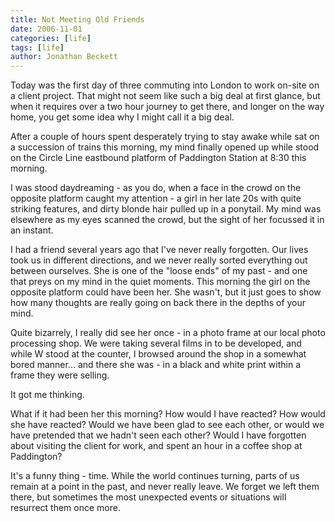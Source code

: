 ```yaml
---
title: Not Meeting Old Friends
date: 2006-11-01
categories: [life]
tags: [life]
author: Jonathan Beckett
---
```


Today was the first day of three commuting into London to work on-site on a client project. That might not seem like such a big deal at first glance, but when it requires over a two hour journey to get there, and longer on the way home, you get some idea why I might call it a big deal.

After a couple of hours spent desperately trying to stay awake while sat on a succession of trains this morning, my mind finally opened up while stood on the Circle Line eastbound platform of Paddington Station at 8:30 this morning.

I was stood daydreaming - as you do, when a face in the crowd on the opposite platform caught my attention - a girl in her late 20s with quite striking features, and dirty blonde hair pulled up in a ponytail. My mind was elsewhere as my eyes scanned the crowd, but the sight of her focussed it in an instant.

I had a friend several years ago that I've never really forgotten. Our lives took us in different directions, and we never really sorted everything out between ourselves. She is one of the "loose ends" of my past - and one that preys on my mind in the quiet moments. This morning the girl on the opposite platform could have been her. She wasn't, but it just goes to show how many thoughts are really going on back there in the depths of your mind.

Quite bizarrely, I really did see her once - in a photo frame at our local photo processing shop. We were taking several films in to be developed, and while W stood at the counter, I browsed around the shop in a somewhat bored manner... and there she was - in a black and white print within a frame they were selling.

It got me thinking.

What if it had been her this morning? How would I have reacted? How would she have reacted? Would we have been glad to see each other, or would we have pretended that we hadn't seen each other? Would I have forgotten about visiting the client for work, and spent an hour in a coffee shop at Paddington?

It's a funny thing - time. While the world continues turning, parts of us remain at a point in the past, and never really leave. We forget we left them there, but sometimes the most unexpected events or situations will resurrect them once more.